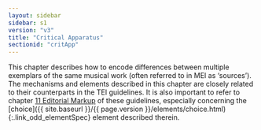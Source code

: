 ```yaml
---
layout: sidebar
sidebar: s1
version: "v3"
title: "Critical Apparatus"
sectionid: "critApp"
---
```




This chapter describes how to encode differences between multiple exemplars of the
same musical
work (often referred to in MEI as ‘sources’). The mechanisms and elements
described in this chapter are closely related to their counterparts in the TEI guidelines.
It is
also important to refer to chapter <a class="link_ptr" title="Editorial Markup" href="{{ site.baseurl }}/{{ page.version }}/guidelines/editTrans.html">11 Editorial Markup</a> of these guidelines, especially
concerning the [choice]({{ site.baseurl }}/{{ page.version }}/elements/choice.html){:.link_odd_elementSpec} element described therein.






